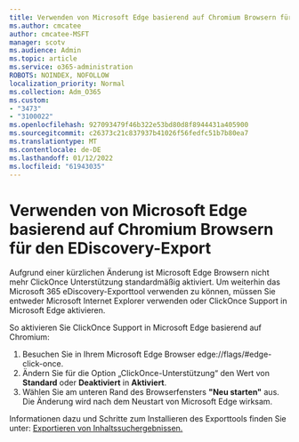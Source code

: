 ```yaml
---
title: Verwenden von Microsoft Edge basierend auf Chromium Browsern für den EDiscovery-Export
ms.author: cmcatee
author: cmcatee-MSFT
manager: scotv
ms.audience: Admin
ms.topic: article
ms.service: o365-administration
ROBOTS: NOINDEX, NOFOLLOW
localization_priority: Normal
ms.collection: Adm_O365
ms.custom:
- "3473"
- "3100022"
ms.openlocfilehash: 927093479f46b322e53bd80d8f8944431a405900
ms.sourcegitcommit: c26373c21c837937b41026f56fedfc51b7b80ea7
ms.translationtype: MT
ms.contentlocale: de-DE
ms.lasthandoff: 01/12/2022
ms.locfileid: "61943035"
---
```

# <a name="using-microsoft-edge-based-on-chromium-browsers-for-ediscovery-export"></a>Verwenden von Microsoft Edge basierend auf Chromium Browsern für den EDiscovery-Export

Aufgrund einer kürzlichen Änderung ist Microsoft Edge Browsern nicht mehr ClickOnce Unterstützung standardmäßig aktiviert. Um weiterhin das Microsoft 365 eDiscovery-Exporttool verwenden zu können, müssen Sie entweder Microsoft Internet Explorer verwenden oder ClickOnce Support in Microsoft Edge aktivieren. 

So aktivieren Sie ClickOnce Support in Microsoft Edge basierend auf Chromium: 
1. Besuchen Sie in Ihrem Microsoft Edge Browser edge://flags/#edge-click-once.
2. Ändern Sie für die Option „ClickOnce-Unterstützung“ den Wert von **Standard** oder **Deaktiviert** in **Aktiviert**. 
3. Wählen Sie am unteren Rand des Browserfensters **"Neu starten"** aus. <br>
 Die Änderung wird nach dem Neustart von Microsoft Edge wirksam. 

Informationen dazu und Schritte zum Installieren des Exporttools finden Sie unter: [Exportieren von Inhaltssuchergebnissen.](https://docs.microsoft.com/microsoft-365/compliance/export-search-results)